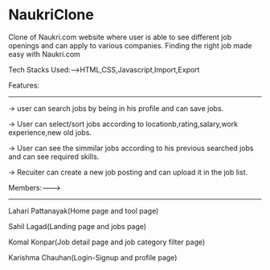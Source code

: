 # NaukriClone

Clone of Naukri.com website where user is able to see different job openings and can apply to various companies.
Finding the right job made easy with Naukri.com


Tech Stacks Used:-->HTML,CSS,Javascript,Import,Export


Features:
**********
-> user can search jobs by being in his profile and can save jobs.

-> User can select/sort jobs according to locationb,rating,salary,work experience,new old jobs.

-> User can see the simmilar jobs according to his previous searched jobs and can see required skills.

-> Recuiter can create a new job posting and can upload it in the job list.


Members:--->
**********
Lahari Pattanayak(Home page and tool page)

Sahil Lagad(Landing page and jobs page)

Komal Konpar(Job detail page and job category filter page)

Karishma Chauhan(Login-Signup and profile page)
